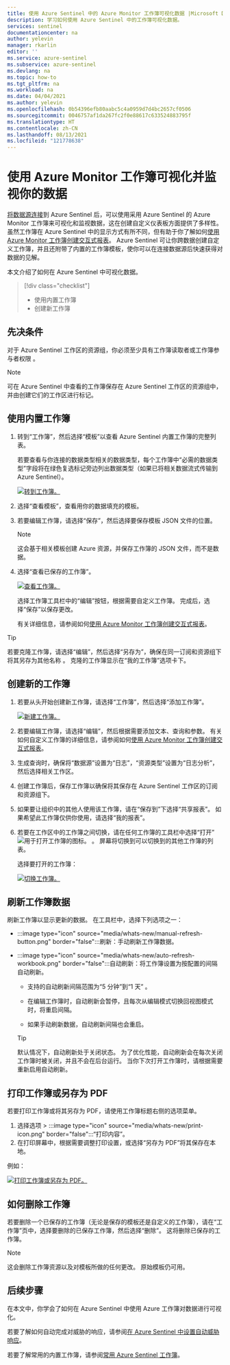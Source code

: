 ```yaml
---
title: 使用 Azure Sentinel 中的 Azure Monitor 工作簿可视化数据 |Microsoft Docs
description: 学习如何使用 Azure Sentinel 中的工作簿可视化数据。
services: sentinel
documentationcenter: na
author: yelevin
manager: rkarlin
editor: ''
ms.service: azure-sentinel
ms.subservice: azure-sentinel
ms.devlang: na
ms.topic: how-to
ms.tgt_pltfrm: na
ms.workload: na
ms.date: 04/04/2021
ms.author: yelevin
ms.openlocfilehash: 0b54396efb80aabc5c4a0959d7d4bc2657cf0506
ms.sourcegitcommit: 0046757af1da267fc2f0e88617c633524883795f
ms.translationtype: HT
ms.contentlocale: zh-CN
ms.lasthandoff: 08/13/2021
ms.locfileid: "121778638"
---
```

# <a name="use-azure-monitor-workbooks-to-visualize-and-monitor-your-data"></a>使用 Azure Monitor 工作簿可视化并监视你的数据

[将数据源连接](quickstart-onboard.md)到 Azure Sentinel 后，可以使用采用 Azure Sentinel 的 Azure Monitor 工作簿来可视化和监视数据，这在创建自定义仪表板方面提供了多样性。 虽然工作簿在 Azure Sentinel 中的显示方式有所不同，但有助于你了解如何[使用 Azure Monitor 工作簿创建交互式报表](../azure-monitor/visualize/workbooks-overview.md)。 Azure Sentinel 可让你跨数据创建自定义工作簿，并且还附带了内置的工作簿模板，使你可以在连接数据源后快速获得对数据的见解。

本文介绍了如何在 Azure Sentinel 中可视化数据。

> [!div class="checklist"]
> * 使用内置工作簿
> * 创建新工作簿

## <a name="prerequisites"></a>先决条件

对于 Azure Sentinel 工作区的资源组，你必须至少具有工作簿读取者或工作簿参与者权限 。

> [!NOTE]
> 可在 Azure Sentinel 中查看的工作簿保存在 Azure Sentinel 工作区的资源组中，并由创建它们的工作区进行标记。

## <a name="use-built-in-workbooks"></a>使用内置工作簿

1. 转到“工作簿”，然后选择“模板”以查看 Azure Sentinel 内置工作簿的完整列表。 

    若要查看与你连接的数据类型相关的数据类型，每个工作簿中“必需的数据类型”字段将在绿色复选标记旁边列出数据类型（如果已将相关数据流式传输到 Azure Sentinel）。

    [ ![转到工作簿。](media/tutorial-monitor-data/access-workbooks.png) ](media/tutorial-monitor-data/access-workbooks.png#lightbox)

1. 选择“查看模板”，查看用你的数据填充的模板。

1. 若要编辑工作簿，请选择“保存”，然后选择要保存模板 JSON 文件的位置。

   > [!NOTE]
   > 这会基于相关模板创建 Azure 资源，并保存工作簿的 JSON 文件，而不是数据。


1. 选择“查看已保存的工作簿”。 

    [ ![查看工作簿。](media/tutorial-monitor-data/workbook-graph.png) ](media/tutorial-monitor-data/workbook-graph.png#lightbox)

    选择工作簿工具栏中的“编辑”按钮，根据需要自定义工作簿。 完成后，选择“保存”以保存更改。

    有关详细信息，请参阅如何[使用 Azure Monitor 工作簿创建交互式报表](../azure-monitor/visualize/workbooks-overview.md)。

> [!TIP]
> 若要克隆工作簿，请选择“编辑”，然后选择“另存为”，确保在同一订阅和资源组下将其另存为其他名称 。
> 克隆的工作簿显示在“我的工作簿”选项卡下。
>
## <a name="create-new-workbook"></a>创建新的工作簿

1. 若要从头开始创建新工作簿，请选择“工作簿”，然后选择“添加工作簿”。 

    [ ![新建工作簿。](media/tutorial-monitor-data/create-workbook.png) ](media/tutorial-monitor-data/create-workbook.png#lightbox)

1. 若要编辑工作簿，请选择“编辑”，然后根据需要添加文本、查询和参数。 有关如何自定义工作簿的详细信息，请参阅如何[使用 Azure Monitor 工作簿创建交互式报表](../azure-monitor/visualize/workbooks-overview.md)。 

1. 生成查询时，确保将“数据源”设置为“日志”，“资源类型”设置为“日志分析”，然后选择相关工作区。 

1. 创建工作簿后，保存工作簿以确保将其保存在 Azure Sentinel 工作区的订阅和资源组下。

1. 如果要让组织中的其他人使用该工作簿，请在“保存到”下选择“共享报表”。 如果希望此工作簿仅供你使用，请选择“我的报表”。

1. 若要在工作区中的工作簿之间切换，请在任何工作簿的工具栏中选择“打开”![用于打开工作簿的图标。](./media/tutorial-monitor-data/switch.png) 。 屏幕将切换到可以切换到的其他工作簿的列表。

    选择要打开的工作簿：

    [ ![切换工作簿。](media/tutorial-monitor-data/switch-workbooks.png) ](media/tutorial-monitor-data/switch-workbooks.png#lightbox)

## <a name="refresh-your-workbook-data"></a>刷新工作簿数据

刷新工作簿以显示更新的数据。 在工具栏中，选择下列选项之一：

- :::image type="icon" source="media/whats-new/manual-refresh-button.png" border="false":::刷新：手动刷新工作簿数据。

- :::image type="icon" source="media/whats-new/auto-refresh-workbook.png" border="false":::自动刷新：将工作簿设置为按配置的间隔自动刷新。

    - 支持的自动刷新间隔范围为“5 分钟”到“1 天” 。

    - 在编辑工作簿时，自动刷新会暂停，且每次从编辑模式切换回视图模式时，将重启间隔。

    - 如果手动刷新数据，自动刷新间隔也会重启。

    > [!TIP]
    > 默认情况下，自动刷新处于关闭状态。 为了优化性能，自动刷新会在每次关闭工作簿时被关闭，并且不会在后台运行。 当你下次打开工作簿时，请根据需要重新启用自动刷新。
    >

## <a name="print-a-workbook-or-save-as-pdf"></a>打印工作簿或另存为 PDF

若要打印工作簿或将其另存为 PDF，请使用工作簿标题右侧的选项菜单。

1. 选择选项 > :::image type="icon" source="media/whats-new/print-icon.png" border="false":::“打印内容”。 
2. 在打印屏幕中，根据需要调整打印设置，或选择“另存为 PDF”将其保存在本地。

例如：

[ ![打印工作簿或另存为 PDF。](media/whats-new/print-workbook.png) ](media/whats-new/print-workbook.png#lightbox)

## <a name="how-to-delete-workbooks"></a>如何删除工作簿

若要删除一个已保存的工作簿（无论是保存的模板还是自定义的工作簿），请在“工作簿”页中，选择要删除的已保存工作簿，然后选择“删除”。 这将删除已保存的工作簿。

> [!NOTE]
> 这会删除工作簿资源以及对模板所做的任何更改。 原始模板仍可用。

## <a name="next-steps"></a>后续步骤

在本文中，你学会了如何在 Azure Sentinel 中使用 Azure 工作簿对数据进行可视化。

若要了解如何自动完成对威胁的响应，请参阅[在 Azure Sentinel 中设置自动威胁响应](tutorial-respond-threats-playbook.md)。

若要了解常用的内置工作簿，请参阅[常用 Azure Sentinel 工作簿](top-workbooks.md)。 
